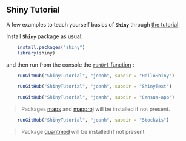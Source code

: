 ## Shiny Tutorial
A few examples to teach yourself basics of **`Shiny`** through [the tutorial](http://shiny.rstudio.com/tutorial/ "Shiny official site").

Install **`Shiny`** package as usual:

``` R
    install.packages("shiny")
    library(shiny)
```
and then run from the console the [`runUrl` function](https://shiny.rstudio.com/reference/shiny/latest/runUrl.html) :
``` R
    runGitHub("ShinyTutorial", "joanh", subdir = "HelloShiny")
```
``` R
    runGitHub("ShinyTutorial", "joanh", subdir = "ShinyText")
```
``` R
    runGitHub("ShinyTutorial", "joanh", subdir = "Census-app")
```
>Packages [maps](https://cran.r-project.org/web/packages/maps/index.html) and [mapproj](https://cran.r-project.org/web/packages/mapproj/index.html) will be installed if not present.

``` R
    runGitHub("ShinyTutorial", "joanh", subdir = "StockVis")
```
>Package [quantmod](https://cran.r-project.org/web/packages/quantmod/index.html) will be installed if not present